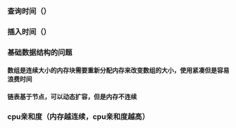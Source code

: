 ### 查询时间（）

### 插入时间（）

### 基础数据结构的问题

#### 数组是连续大小的内存块需要重新分配内存来改变数组的大小，使用紧凑但是容易浪费时间

#### 链表基于节点，可以动态扩容，但是内存不连续

### cpu亲和度（内存越连续，cpu亲和度越高）
